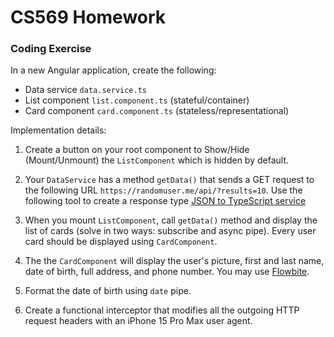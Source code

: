 # CS569 Homework 
### Coding Exercise
In a new Angular application, create the following:  
  
  * Data service `data.service.ts`
  * List component `list.component.ts` (stateful/container)
  * Card component `card.component.ts` (stateless/representational)
  
Implementation details:  
1. Create a button on your root component to Show/Hide (Mount/Unmount) the `ListComponent` which is hidden by default. 
2. Your `DataService` has a method `getData()` that sends a GET request to the following URL `https://randomuser.me/api/?results=10`. Use the following tool to create a response type [JSON to TypeScript service](https://transform.tools/json-to-typescript)
  
3. When you mount `ListComponent`, call `getData()` method and display the list of cards (solve in two ways: subscribe and async pipe). Every user card should be displayed using `CardComponent`. 
4. The the `CardComponent` will display the user's picture, first and last name, date of birth, full address, and phone number. You may use [Flowbite](https://flowbite.com/docs/components/card/).

5. Format the date of birth using `date` pipe.
6. Create a functional interceptor that modifies all the outgoing HTTP request headers with an iPhone 15 Pro Max user agent.
